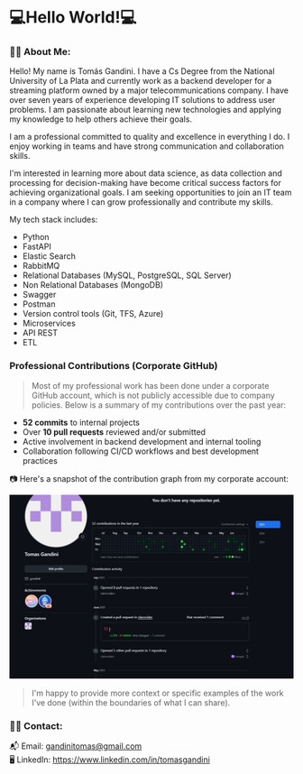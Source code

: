 # 💻Hello World!💻

### 👦🏻 About Me:
Hello! My name is Tomás Gandini. I have a Cs Degree from the National University of La Plata and currently work as a backend developer for a streaming platform owned by a major telecommunications company. I have over seven years of experience developing IT solutions to address user problems. I am passionate about learning new technologies and applying my knowledge to help others achieve their goals.

I am a professional committed to quality and excellence in everything I do. I enjoy working in teams and have strong communication and collaboration skills.

I'm interested in learning more about data science, as data collection and processing for decision-making have become critical success factors for achieving organizational goals. I am seeking opportunities to join an IT team in a company where I can grow professionally and contribute my skills.

My tech stack includes:
- Python
- FastAPI
- Elastic Search
- RabbitMQ
- Relational Databases (MySQL, PostgreSQL, SQL Server)
- Non Relational Databases (MongoDB)
- Swagger
- Postman
- Version control tools (Git, TFS, Azure)
- Microservices
- API REST
- ETL

### Professional Contributions (Corporate GitHub)

> Most of my professional work has been done under a corporate GitHub account, which is not publicly accessible due to company policies. Below is a summary of my contributions over the past year:

- **52 commits** to internal projects  
- Over **10 pull requests** reviewed and/or submitted  
- Active involvement in backend development and internal tooling  
- Collaboration following CI/CD workflows and best development practices

📷 Here's a snapshot of the contribution graph from my corporate account:

![Contribution graph](img/pic_github.jpg)

> I'm happy to provide more context or specific examples of the work I’ve done (within the boundaries of what I can share).

### 🤝🏻 Contact:
📬 Email: gandinitomas@gmail.com<br />
🖥 LinkedIn: https://www.linkedin.com/in/tomasgandini
